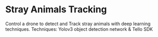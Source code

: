 # Stray Animals Tracking
Control a drone to detect and Track stray animals with deep learning techniques.
Techniques: Yolov3 object detection network & Tello SDK
